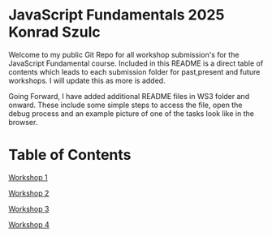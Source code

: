 # JavaScript Fundamentals 2025 Konrad Szulc

Welcome to my public Git Repo for all workshop submission's for the JavaScript Fundamental course. Included in this README is a direct table of contents which leads to each submission folder for past,present and future workshops. I will update this as more is added.

Going Forward, I have added additional README files in WS3 folder and onward. These include some simple steps to access the file, open the debug process and an example picture of one of the tasks look like in the browser.

# Table of Contents

[Workshop 1](WS1-JavaScript)

[Workshop 2](WS2-JavaScript-DOM-BOM)

[Workshop 3](WS3-JavaScript-Events)

[Workshop 4](WS4-JavaScript-DOM)
